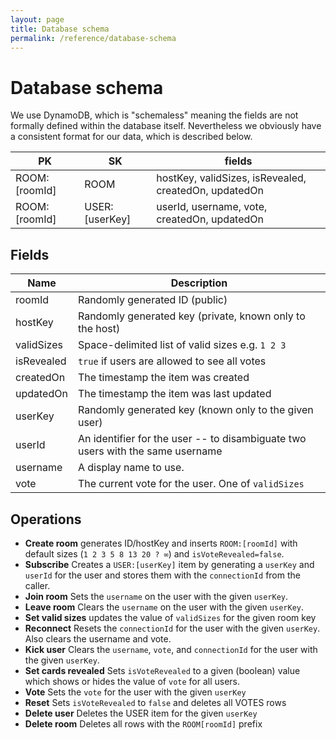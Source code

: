 ```yaml
---
layout: page
title: Database schema
permalink: /reference/database-schema
---
```


# Database schema

We use DynamoDB, which is "schemaless" meaning the fields are not formally defined within the database itself. Nevertheless we obviously have a consistent format for our data, which is described below.

| PK            | SK             | fields                                                |
| ------------- | -------------- | ----------------------------------------------------- |
| ROOM:[roomId] | ROOM           | hostKey, validSizes, isRevealed, createdOn, updatedOn |
| ROOM:[roomId] | USER:[userKey] | userId, username, vote, createdOn, updatedOn          |

## Fields

| Name       | Description                                                                    |
| ---------- | ------------------------------------------------------------------------------ |
| roomId     | Randomly generated ID (public)                                                 |
| hostKey    | Randomly generated key (private, known only to the host)                       |
| validSizes | Space-delimited list of valid sizes e.g. `1 2 3`                               |
| isRevealed | `true` if users are allowed to see all votes                                   |
| createdOn  | The timestamp the item was created                                             |
| updatedOn  | The timestamp the item was last updated                                        |
| userKey    | Randomly generated key (known only to the given user)                          |
| userId     | An identifier for the user -- to disambiguate two users with the same username |
| username   | A display name to use.                                                         |
| vote       | The current vote for the user. One of `validSizes`                             |

## Operations

- **Create room** generates ID/hostKey and inserts `ROOM:[roomId]` with default sizes (`1 2 3 5 8 13 20 ? ∞`) and `isVoteRevealed=false`.
- **Subscribe** Creates a `USER:[userKey]` item by generating a `userKey` and `userId` for the user and stores them with the `connectionId` from the caller.
- **Join room** Sets the `username` on the user with the given `userKey`.
- **Leave room** Clears the `username` on the user with the given `userKey`.
- **Set valid sizes** updates the value of `validSizes` for the given room key
- **Reconnect** Resets the `connectionId` for the user with the given `userKey`. Also clears the username and vote.
- **Kick user** Clears the `username`, `vote`, and `connectionId` for the user with the given `userKey`.
- **Set cards revealed** Sets `isVoteRevealed` to a given (boolean) value which shows or hides the value of `vote` for all users.
- **Vote** Sets the `vote` for the user with the given `userKey`
- **Reset** Sets `isVoteRevealed` to `false` and deletes all VOTES rows
- **Delete user** Deletes the USER item for the given `userKey`
- **Delete room** Deletes all rows with the `ROOM[roomId]` prefix
